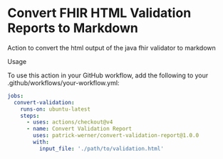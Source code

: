 # Convert FHIR HTML Validation Reports to Markdown
Action to convert the html output of the java fhir validator to markdown

Usage

To use this action in your GitHub workflow, add the following to your .github/workflows/your-workflow.yml:

```yaml
jobs:
  convert-validation:
    runs-on: ubuntu-latest
    steps:
      - uses: actions/checkout@v4
      - name: Convert Validation Report
        uses: patrick-werner/convert-validation-report@1.0.0
        with:
          input_file: './path/to/validation.html'
```
